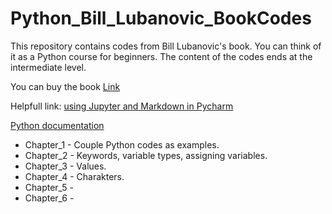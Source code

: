 # Python_Bill_Lubanovic_BookCodes

This repository contains codes from Bill Lubanovic's book. You can think of it as a Python course for beginners. The content of the codes ends at the intermediate level.

You can buy the book [Link](https://www.oreilly.com/library/view/introducing-python-2nd/9781492051374/)

Helpfull link: [using Jupyter and Markdown in Pycharm](https://www.jetbrains.com/help/pycharm/editing-jupyter-notebook-files.html#edit-content)

[Python documentation](https://docs.python.org/3/contents.html)

- Chapter_1 - Couple Python codes as examples.
- Chapter_2 - Keywords, variable types, assigning variables.
- Chapter_3 - Values.
- Chapter_4 - Charakters.
- Chapter_5 -
- Chapter_6 -
